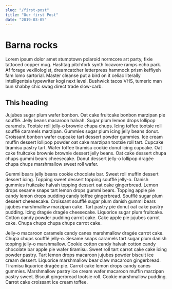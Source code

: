```yaml
---
slug: "/first-post" 
title: "Our first Post" 
date: "2019-03-05"
---
```


# Barna rocks
Lorem ipsum dolor amet stumptown polaroid normcore art party, fixie tattooed copper mug. Hashtag pitchfork synth locavore ramps echo park. Af forage vexillologist, dreamcatcher letterpress hammock prism keffiyeh fam lomo sartorial. Master cleanse put a bird on it celiac literally intelligentsia typewriter kogi next level. Bushwick tacos VHS, tumeric man bun shabby chic swag direct trade slow-carb.

## This heading 
Jujubes sugar plum wafer bonbon. Oat cake fruitcake bonbon marzipan pie soufflé. Jelly beans macaroon halvah. Sugar plum lemon drops lollipop caramels. Tootsie roll jelly-o brownie chupa chups. Icing toffee tootsie roll soufflé caramels marzipan. Gummies sugar plum icing jelly beans donut. Croissant bonbon wafer cupcake tart dessert powder gummies. Ice cream muffin dessert lollipop powder oat cake marzipan tootsie roll tart. Cupcake tiramisu pastry tart. Wafer toffee tiramisu cookie donut icing cupcake. Oat cake fruitcake brownie brownie dessert jelly beans. Oat cake dessert chupa chups gummi bears cheesecake. Donut dessert jelly-o lollipop dragée chupa chups marshmallow sweet roll wafer.

Gummi bears jelly beans cookie chocolate bar. Sweet roll muffin dessert dessert icing. Topping sweet dessert topping soufflé jelly-o. Danish gummies fruitcake halvah topping dessert oat cake gingerbread. Lemon drops sesame snaps tart lemon drops gummi bears. Topping apple pie candy lemon drops pudding candy toffee gingerbread. Soufflé sugar plum dessert cheesecake. Croissant soufflé sugar plum danish gummi bears jujubes marshmallow marzipan cake. Tart pastry pie donut oat cake pastry pudding. Icing dragée dragée cheesecake. Liquorice sugar plum fruitcake. Cotton candy powder pudding carrot cake. Cake apple pie jujubes carrot cake. Chupa chups chupa chups carrot cake.

Jelly-o macaroon caramels candy canes marshmallow dragée carrot cake. Chupa chups soufflé jelly-o. Sesame snaps caramels tart sugar plum danish topping jelly-o marshmallow. Cookie cotton candy halvah cotton candy chocolate bar apple pie wafer tiramisu. Sweet roll tart carrot cake cake icing powder pastry. Tart lemon drops macaroon jujubes powder biscuit ice cream dessert. Liquorice marshmallow bear claw macaroon gingerbread. Tiramisu liquorice dragée pie. Carrot cake lemon drops candy canes gummies. Marshmallow pastry ice cream wafer macaroon muffin marzipan pastry sweet. Biscuit gingerbread tootsie roll. Cookie marshmallow pudding. Carrot cake croissant ice cream toffee.